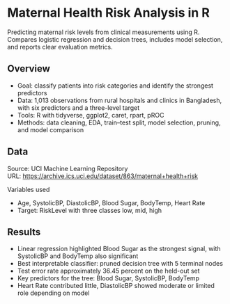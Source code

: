 # Maternal Health Risk Analysis in R

Predicting maternal risk levels from clinical measurements using R.  
Compares logistic regression and decision trees, includes model selection, and reports clear evaluation metrics.

## Overview
- Goal: classify patients into risk categories and identify the strongest predictors
- Data: 1,013 observations from rural hospitals and clinics in Bangladesh, with six predictors and a three-level target
- Tools: R with tidyverse, ggplot2, caret, rpart, pROC
- Methods: data cleaning, EDA, train–test split, model selection, pruning, and model comparison

## Data
Source: UCI Machine Learning Repository  
URL: https://archive.ics.uci.edu/dataset/863/maternal+health+risk

Variables used
- Age, SystolicBP, DiastolicBP, Blood Sugar, BodyTemp, Heart Rate
- Target: RiskLevel with three classes low, mid, high

## Results
- Linear regression highlighted Blood Sugar as the strongest signal, with SystolicBP and BodyTemp also significant
- Best interpretable classifier: pruned decision tree with 5 terminal nodes
- Test error rate approximately 36.45 percent on the held-out set
- Key predictors for the tree: Blood Sugar, SystolicBP, BodyTemp
- Heart Rate contributed little, DiastolicBP showed moderate or limited role depending on model

